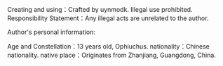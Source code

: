 Creating and using：Crafted by uynmodk. Illegal use prohibited.
Responsibility Statement：Any illegal acts are unrelated to the author.

Author's personal information:

Age and Constellation：13 years old, Ophiuchus.
nationality：Chinese nationality.
native place：Originates from Zhanjiang, Guangdong, China.
